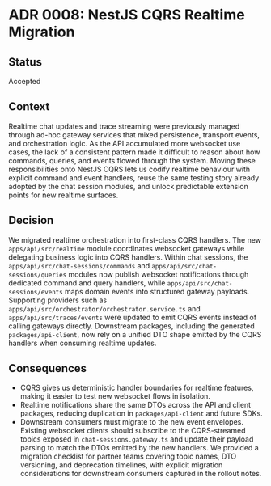 # ADR 0008: NestJS CQRS Realtime Migration

## Status

Accepted

## Context

Realtime chat updates and trace streaming were previously managed through ad-hoc
gateway services that mixed persistence, transport events, and orchestration
logic. As the API accumulated more websocket use cases, the lack of a consistent
pattern made it difficult to reason about how commands, queries, and events
flowed through the system. Moving these responsibilities onto NestJS CQRS lets
us codify realtime behaviour with explicit command and event handlers, reuse the
same testing story already adopted by the chat session modules, and unlock
predictable extension points for new realtime surfaces.

## Decision

We migrated realtime orchestration into first-class CQRS handlers. The new
`apps/api/src/realtime` module coordinates websocket gateways while delegating
business logic into CQRS handlers. Within chat sessions, the
`apps/api/src/chat-sessions/commands` and `apps/api/src/chat-sessions/queries`
modules now publish websocket notifications through dedicated command and query
handlers, while `apps/api/src/chat-sessions/events` maps domain events into
structured gateway payloads. Supporting providers such as
`apps/api/src/orchestrator/orchestrator.service.ts` and
`apps/api/src/traces/events` were updated to emit CQRS events instead of calling
gateways directly. Downstream packages, including the generated
`packages/api-client`, now rely on a unified DTO shape emitted by the CQRS
handlers when consuming realtime updates.

## Consequences

- CQRS gives us deterministic handler boundaries for realtime features, making
  it easier to test new websocket flows in isolation.
- Realtime notifications share the same DTOs across the API and client packages,
  reducing duplication in `packages/api-client` and future SDKs.
- Downstream consumers must migrate to the new event envelopes. Existing
  websocket clients should subscribe to the CQRS-streamed topics exposed in
  `chat-sessions.gateway.ts` and update their payload parsing to match the DTOs
  emitted by the new handlers. We provided a migration checklist for partner
  teams covering topic names, DTO versioning, and deprecation timelines, with
  explicit migration considerations for downstream consumers captured in the
  rollout notes.
